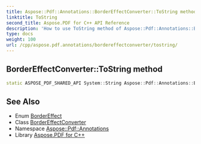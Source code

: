 ```yaml
---
title: Aspose::Pdf::Annotations::BorderEffectConverter::ToString method
linktitle: ToString
second_title: Aspose.PDF for C++ API Reference
description: 'How to use ToString method of Aspose::Pdf::Annotations::BorderEffectConverter class in C++.'
type: docs
weight: 100
url: /cpp/aspose.pdf.annotations/bordereffectconverter/tostring/
---
```

## BorderEffectConverter::ToString method




```cpp
static ASPOSE_PDF_SHARED_API System::String Aspose::Pdf::Annotations::BorderEffectConverter::ToString(BorderEffect value)
```

## See Also

* Enum [BorderEffect](../../bordereffect/)
* Class [BorderEffectConverter](../)
* Namespace [Aspose::Pdf::Annotations](../../)
* Library [Aspose.PDF for C++](../../../)
